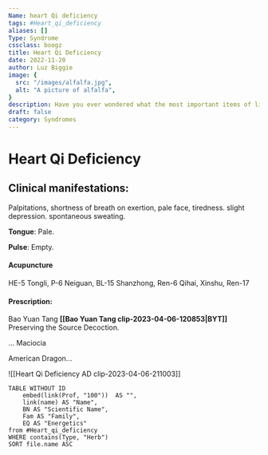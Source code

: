 ```yaml
---
Name: heart Qi deficiency
tags: #Heart_qi_deficiency 
aliases: []
Type: Syndrome
cssclass: boogz
title: Heart Qi Deficiency
date: 2022-11-20
author: Luz Biggie
image: {
  src: "/images/alfalfa.jpg",
  alt: "A picture of alfalfa",
}
description: Have you ever wondered what the most important items of life are? Well, wonder no more!
draft: false
category: Syndromes
---
```

# Heart Qi Deficiency

## Clinical manifestations:

Palpitations, shortness of breath on exertion, pale face, tiredness. slight depression. spontaneous sweating. 

**Tongue**: Pale.  

**Pulse**: Empty.

#### Acupuncture

HE-5 Tongli, P-6 Neiguan, BL-15 Shanzhong, Ren-6 Qihai, Xinshu, Ren-17

#### Prescription: 

Bao Yuan Tang **[[Bao Yuan Tang clip-2023-04-06-120853|BYT]]** Preserving the Source Decoction.

... Maciocia

American Dragon...

![[Heart Qi Deficiency AD clip-2023-04-06-211003]]


```dataview
TABLE WITHOUT ID
	embed(link(Prof, "100"))  AS "",
	link(name) AS "Name",
	BN AS "Scientific Name",
	Fam AS "Family",
	EQ AS "Energetics"
from #Heart_qi_deficiency 
WHERE contains(Type, "Herb")
SORT file.name ASC
```


